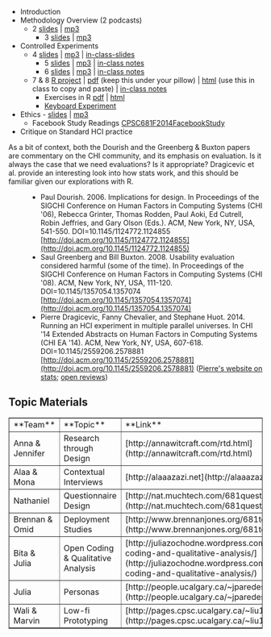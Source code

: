 

* Introduction
* Methodology Overview (2 podcasts)
    * 2 [slides](Teaching/681-2-methodology-overview.pptx) | [mp3](Teaching/681-2-methodology-overview.mp3)
        * 3 [slides](Teaching/681-2-methodology-overview-2.pptx) | [mp3](Teaching/681-2-methodology-overview-2.mp3)
* Controlled Experiments
    * 4 [slides](Teaching/681-3-controlled-experiments.pptx) | [mp3](Teaching/681-3-controlled-experiments.mp3) | [in-class-slides](Teaching/681-3-in-class.pptx)
        * 5 [slides](Teaching/681-4-basic-statistics.pptx) | [mp3](Teaching/681-4-basic-statistics.mp3) | [in-class notes](Teaching/681-4-basic-statistics-class-notes.pdf)
        * 6 [slides](Teaching/681-4-basic-statistics-2.pptx) | [mp3](Teaching/681-4-basic-statistics-2.mp3) | [in-class notes](Teaching/681-4-basic-statistics-2-class-notes.pdf)
    * 7 & 8 [R project](http://r-project.org/) | [pdf](Teaching/681-5-stats-in-r.pdf) (keep this under your pillow) | [html](Teaching/681-5-stats-in-r.html) (use this in class to copy and paste) | [in-class notes](Teaching/681-5-interaction-effect-class-notes.pdf)
        * Exercises in R [pdf](Teaching/681-6-exercises-in-r.pdf) | [html](Teaching/681-6-exercises-in-r.html)
        * [Keyboard Experiment](http://saul.cpsc.ucalgary.ca/pmwiki.php/HCIResources/ModuleMouseTyping)
* Ethics - [slides](Teaching/681-9-ethics.pptx) | [mp3](Teaching/681-9-ethics.mp3)
    * Facebook Study Readings [CPSC681F2014FacebookStudy](FacebookStudy.md)
* Critique on Standard HCI practice

As a bit of context, both the Dourish and the Greenberg & Buxton papers are commentary on the CHI community, and its emphasis on evaluation. Is it always the case that we need evaluations? Is it appropriate? Dragicevic et al. provide an interesting look into how stats work, and this should be familiar given our explorations with R.

<dl><dd>

* Paul Dourish. 2006. Implications for design. In Proceedings of the SIGCHI Conference on Human Factors in Computing Systems (CHI '06), Rebecca Grinter, Thomas Rodden, Paul Aoki, Ed Cutrell, Robin Jeffries, and Gary Olson (Eds.). ACM, New York, NY, USA, 541-550. DOI=10.1145/1124772.1124855 [http://doi.acm.org/10.1145/1124772.1124855](http://doi.acm.org/10.1145/1124772.1124855)
* Saul Greenberg and Bill Buxton. 2008. Usability evaluation considered harmful (some of the time). In Proceedings of the SIGCHI Conference on Human Factors in Computing Systems (CHI '08). ACM, New York, NY, USA, 111-120. DOI=10.1145/1357054.1357074 [http://doi.acm.org/10.1145/1357054.1357074](http://doi.acm.org/10.1145/1357054.1357074)
* Pierre Dragicevic, Fanny Chevalier, and Stephane Huot. 2014. Running an HCI experiment in multiple parallel universes. In CHI '14 Extended Abstracts on Human Factors in Computing Systems (CHI EA '14). ACM, New York, NY, USA, 607-618. DOI=10.1145/2559206.2578881 [http://doi.acm.org/10.1145/2559206.2578881](http://doi.acm.org/10.1145/2559206.2578881) ([Pierre's website on stats](http://www.aviz.fr/badstats); [open reviews](http://www.aviz.fr/wiki/uploads/Research/multixp-reviews-and-discussions.pdf))</dd></dl>

## Topic Materials

<table border="1"><tr><td align="left">**Team**</td><td align="left">**Topic**</td><td align="left">**Link**</td><td align="left">**Date**</td></tr>
<tr><td align="left">Anna & Jennifer</td><td align="left">Research through Design</td><td align="left">[http://annawitcraft.com/rtd.html](http://annawitcraft.com/rtd.html)</td><td>10/27</td></tr>
<tr><td align="left">Alaa & Mona</td><td align="left">Contextual Interviews</td><td align="left">[http://alaaazazi.net](http://alaaazazi.net)</td><td>10/29</td></tr>
<tr><td align="left">Nathaniel</td><td align="left">Questionnaire Design</td><td align="left">[http://nat.muchtech.com/681questionnaire.html](http://nat.muchtech.com/681questionnaire.html)</td><td>11/3</td></tr>
<tr><td align="left">Brennan & Omid</td><td align="left">Deployment Studies</td><td align="left">[http://www.brennanjones.org/681topic/index.html](http://www.brennanjones.org/681topic/index.html)</td><td>11/5</td></tr>
<tr><td align="left">Bita & Julia</td><td align="left">Open Coding & Qualitative Analysis</td><td align="left">[http://juliazochodne.wordpress.com/tutorials/open-coding-and-qualitative-analysis/](http://juliazochodne.wordpress.com/tutorials/open-coding-and-qualitative-analysis/)</td><td>11/12</td></tr>
<tr><td align="left">Julia</td><td align="left">Personas</td><td align="left">[http://people.ucalgary.ca/~jparedes/681/](http://people.ucalgary.ca/~jparedes/681/)</td><td>11/17</td></tr>
<tr><td align="left">Wali & Marvin</td><td align="left">Low-fi Prototyping</td><td align="left">[http://pages.cpsc.ucalgary.ca/~liu15/CPSC681/](http://pages.cpsc.ucalgary.ca/~liu15/CPSC681/)</td><td>11/19</td></tr>
</table>
